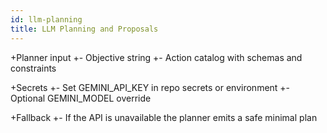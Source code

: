 ```yaml
---
id: llm-planning
title: LLM Planning and Proposals
---
```


+Planner input
+- Objective string
+- Action catalog with schemas and constraints

+Secrets
+- Set GEMINI_API_KEY in repo secrets or environment
+- Optional GEMINI_MODEL override

+Fallback
+- If the API is unavailable the planner emits a safe minimal plan